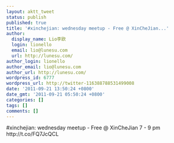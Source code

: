 ```yaml
---
layout: aktt_tweet
status: publish
published: true
title: '#xinchejian: wednesday meetup - Free @ XinCheJian...'
author:
  display_name: Lio李欧
  login: lionello
  email: lio@lunesu.com
  url: http://lunesu.com/
author_login: lionello
author_email: lio@lunesu.com
author_url: http://lunesu.com/
wordpress_id: 6777
wordpress_url: http://twitter-116388788531499008
date: '2011-09-21 13:50:24 +0800'
date_gmt: '2011-09-21 05:50:24 +0800'
categories: []
tags: []
comments: []
---
```

<p>#xinchejian: wednesday meetup - Free @ XinCheJian 7 - 9 pm http:&#47;&#47;t.co&#47;FQ7JcQCL</p>
